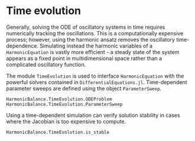 # Time evolution

Generally, solving the ODE of oscillatory systems in time requires numerically tracking the oscillations. This is a computationally expensive process; however, using the harmonic ansatz removes the oscillatory time-dependence. Simulating instead the harmonic variables of a `HarmonicEquation` is vastly more efficient - a steady state of the system appears as a fixed point in multidimensional space rather than a complicated oscillatory function.

The module `TimeEvolution` is used to interface `HarmonicEquation` with the powerful solvers contained in `DifferentialEquations.jl`. Time-dependent parameter sweeps are  defined using the object `ParameterSweep`.

```@docs
HarmonicBalance.TimeEvolution.ODEProblem
HarmonicBalance.TimeEvolution.ParameterSweep
```

Using a time-dependent simulation can verify solution stability in cases where the Jacobian is too expensive to compute.

```@docs
HarmonicBalance.TimeEvolution.is_stable
```